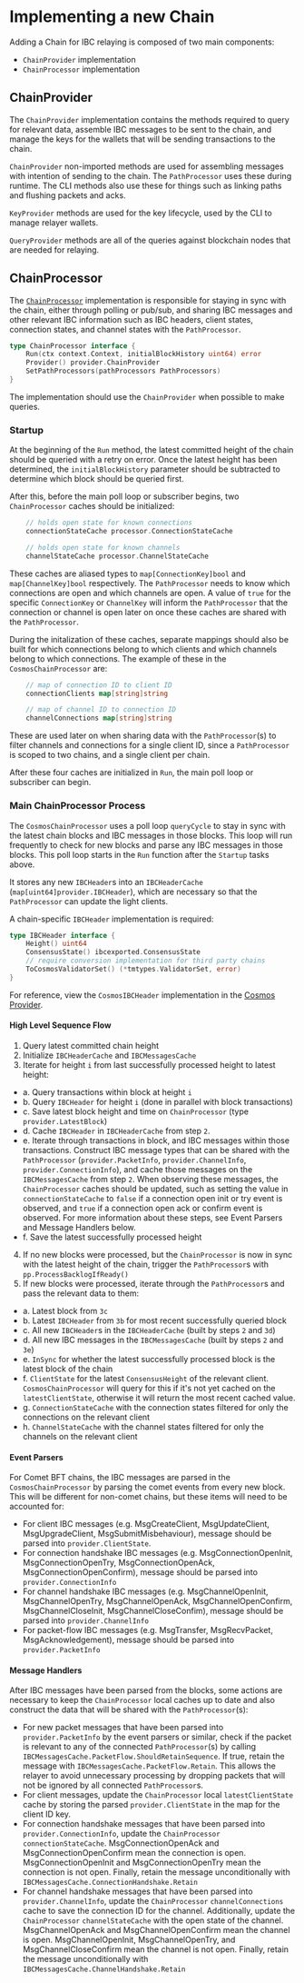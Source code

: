# Implementing a new Chain

Adding a Chain for IBC relaying is composed of two main components:
- `ChainProvider` implementation
- `ChainProcessor` implementation

## ChainProvider

The `ChainProvider` implementation contains the methods required to query for relevant data, assemble IBC messages to be sent to the chain, and manage the keys for the wallets that will be sending transactions to the chain.

`ChainProvider` non-imported methods are used for assembling messages with intention of sending to the chain. The `PathProcessor` uses these during runtime. The CLI methods also use these for things such as linking paths and flushing packets and acks.

`KeyProvider` methods are used for the key lifecycle, used by the CLI to manage relayer wallets.

`QueryProvider` methods are all of the queries against blockchain nodes that are needed for relaying.

## ChainProcessor

The [`ChainProcessor`](../relayer/processor/chain_processor.go) implementation is responsible for staying in sync with the chain, either through polling or pub/sub, and sharing IBC messages and other relevant IBC information such as IBC headers, client states, connection states, and channel states with the `PathProcessor`.

```go
type ChainProcessor interface {
	Run(ctx context.Context, initialBlockHistory uint64) error
	Provider() provider.ChainProvider
	SetPathProcessors(pathProcessors PathProcessors)
}
```

The  implementation should use the `ChainProvider` when possible to make queries.

### Startup

At the beginning of the `Run` method, the latest committed height of the chain should be queried with a retry on error. Once the latest height has been determined, the `initialBlockHistory` parameter should be subtracted to determine which block should be queried first.

After this, before the main poll loop or subscriber begins, two `ChainProcessor` caches should be initialized:

```go
	// holds open state for known connections
	connectionStateCache processor.ConnectionStateCache

	// holds open state for known channels
	channelStateCache processor.ChannelStateCache
```

These caches are aliased types to `map[ConnectionKey]bool` and `map[ChannelKey]bool` respectively. The `PathProcessor` needs to know which connections are open and which channels are open. A value of `true` for the specific `ConnectionKey` or `ChannelKey` will inform the `PathProcessor` that the connection or channel is open later on once these caches are shared with the `PathProcessor`.

During the initalization of these caches, separate mappings should also be built for which connections belong to which clients and which channels belong to which connections. The example of these in the `CosmosChainProcessor` are:

```go
	// map of connection ID to client ID
	connectionClients map[string]string

	// map of channel ID to connection ID
	channelConnections map[string]string
```

These are used later on when sharing data with the `PathProcessor`(s) to filter channels and connections for a single client ID, since a `PathProcessor` is scoped to two chains, and a single client per chain.

After these four caches are initialized in `Run`, the main poll loop or subscriber can begin.

### Main ChainProcessor Process

The `CosmosChainProcessor` uses a poll loop `queryCycle` to stay in sync with the latest chain blocks and IBC messages in those blocks. This loop will run frequently to check for new blocks and parse any IBC messages in those blocks. This poll loop starts in the `Run` function after the `Startup` tasks above.

It stores any new `IBCHeader`s into an `IBCHeaderCache` (`map[uint64]provider.IBCHeader`), which are necessary so that the `PathProcessor` can update the light clients.

A chain-specific `IBCHeader` implementation is required:

```go
type IBCHeader interface {
	Height() uint64
	ConsensusState() ibcexported.ConsensusState
	// require conversion implementation for third party chains
	ToCosmosValidatorSet() (*tmtypes.ValidatorSet, error)
}
```

For reference, view the `CosmosIBCHeader` implementation in the [Cosmos Provider](../relayer/chains/cosmos/provider.go).

#### High Level Sequence Flow

1. Query latest committed chain height
2. Initialize `IBCHeaderCache` and `IBCMessagesCache`
3. Iterate for height `i` from last successfully processed height to latest height:

- a. Query transactions within block at height `i`
- b. Query `IBCHeader` for height `i` (done in parallel with block transactions)
- c. Save latest block height and time on `ChainProcessor` (type `provider.LatestBlock`)
- d. Cache `IBCHeader` in `IBCHeaderCache` from step `2`.
- e. Iterate through transactions in block, and IBC messages within those transactions. Construct IBC message types that can be shared with the `PathProcessor` (`provider.PacketInfo`, `provider.ChannelInfo`, `provider.ConnectionInfo`), and cache those messages on the `IBCMessagesCache` from step `2`. When observing these messages, the `ChainProcessor` caches should be updated, such as setting the value in `connectionStateCache` to `false` if a connection open init or try event is observed, and `true` if a connection open ack or confirm event is observed. For more information about these steps, see Event Parsers and Message Handlers below.
- f. Save the latest successfully processed height

4. If no new blocks were processed, but the `ChainProcessor` is now in sync with the latest height of the chain, trigger the `PathProcessor`s with `pp.ProcessBacklogIfReady()`
5. If new blocks were processed, iterate through the `PathProcessor`s and pass the relevant data to them:

- a. Latest block from `3c`
- b. Latest `IBCHeader` from `3b` for most recent successfully queried block
- c. All new `IBCHeader`s in the `IBCHeaderCache` (built by steps `2` and `3d`)
- d. All new IBC messages in the `IBCMessagesCache` (built by steps `2` and `3e`)
- e. `InSync` for whether the latest successfully processed block is the latest block of the chain
- f. `ClientState` for the latest `ConsensusHeight` of the relevant client. `CosmosChainProcessor` will query for this if it's not yet cached on the `latestClientState`, otherwise it will return the most recent cached value.
- g. `ConnectionStateCache` with the connection states filtered for only the connections on the relevant client
- h. `ChannelStateCache` with the channel states filtered for only the channels on the relevant client

#### Event Parsers

For Comet BFT chains, the IBC messages are parsed in the `CosmosChainProcessor` by parsing the comet events from every new block. This will be different for non-comet chains, but these items will need to be accounted for:

- For client IBC messages (e.g. MsgCreateClient, MsgUpdateClient, MsgUpgradeClient, MsgSubmitMisbehaviour), message should be parsed into `provider.ClientState`.
- For connection handshake IBC messages (e.g. MsgConnectionOpenInit, MsgConnectionOpenTry, MsgConnectionOpenAck, MsgConnectionOpenConfirm), message should be parsed into `provider.ConnectionInfo`
- For channel handshake IBC messages (e.g. MsgChannelOpenInit, MsgChannelOpenTry, MsgChannelOpenAck, MsgChannelOpenConfirm, MsgChannelCloseInit, MsgChannelCloseConfim), message should be parsed into `provider.ChannelInfo`
- For packet-flow IBC messages (e.g. MsgTransfer, MsgRecvPacket, MsgAcknowledgement), message should be parsed into `provider.PacketInfo`

#### Message Handlers

After IBC messages have been parsed from the blocks, some actions are necessary to keep the `ChainProcessor` local caches up to date and also construct the data that will be shared with the `PathProcessor`(s):

- For new packet messages that have been parsed into `provider.PacketInfo` by the event parsers or similar, check if the packet is relevant to any of the connected `PathProcessor`(s) by calling `IBCMessagesCache.PacketFlow.ShouldRetainSequence`. If true, retain the message with `IBCMessagesCache.PacketFlow.Retain`. This allows the relayer to avoid unnecessary processing by dropping packets that will not be ignored by all connected `PathProcessor`s.
- For client messages, update the `ChainProcessor` local `latestClientState` cache by storing the parsed `provider.ClientState` in the map for the client ID key.
- For connection handshake messages that have been parsed into `provider.ConnectionInfo`, update the `ChainProcessor` `connectionStateCache`. MsgConnectionOpenAck and MsgConnectionOpenConfirm mean the connection is open. MsgConnectionOpenInit and MsgConnectionOpenTry mean the connection is not open. Finally, retain the message unconditionally with `IBCMessagesCache.ConnectionHandshake.Retain`
- For channel handshake messages that have been parsed into `provider.ChannelInfo`, update the `ChainProcessor` `channelConnections` cache to save the connection ID for the channel. Additionally, update the `ChainProcessor` `channelStateCache` with the open state of the channel. MsgChannelOpenAck and MsgChannelOpenConfirm mean the channel is open. MsgChannelOpenInit, MsgChannelOpenTry, and MsgChannelCloseConfirm mean the channel is not open. Finally, retain the message unconditionally with `IBCMessagesCache.ChannelHandshake.Retain`


